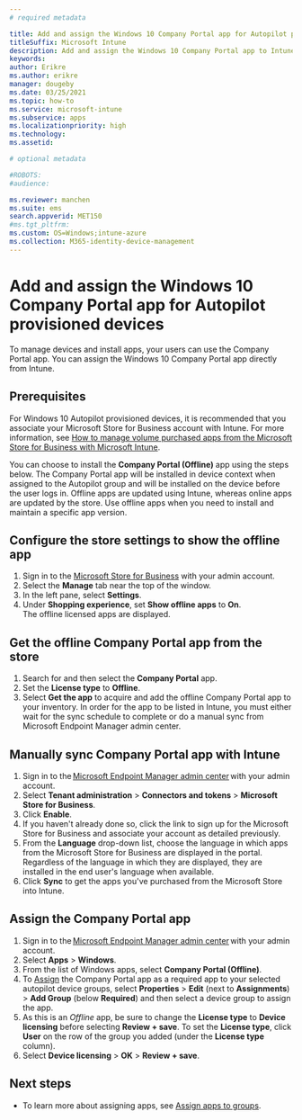 ```yaml
---
# required metadata

title: Add and assign the Windows 10 Company Portal app for Autopilot provisioned devices
titleSuffix: Microsoft Intune
description: Add and assign the Windows 10 Company Portal app to Intune for Autopilot provisioned devices.
keywords:
author: Erikre
ms.author: erikre
manager: dougeby
ms.date: 03/25/2021
ms.topic: how-to
ms.service: microsoft-intune
ms.subservice: apps
ms.localizationpriority: high
ms.technology:
ms.assetid: 

# optional metadata

#ROBOTS:
#audience:

ms.reviewer: manchen
ms.suite: ems
search.appverid: MET150
#ms.tgt_pltfrm:
ms.custom: OS=Windows;intune-azure
ms.collection: M365-identity-device-management
---
```


# Add and assign the Windows 10 Company Portal app for Autopilot provisioned devices

To manage devices and install apps, your users can use the Company Portal app. You can assign the Windows 10 Company Portal app directly from Intune. 

## Prerequisites

For Windows 10 Autopilot provisioned devices, it is recommended that you associate your Microsoft Store for Business account with Intune. For more information, see [How to manage volume purchased apps from the Microsoft Store for Business with Microsoft Intune](windows-store-for-business.md).

You can choose to install the **Company Portal (Offline)** app using the steps below. The Company Portal app will be installed in device context when assigned to the Autopilot group and will be installed on the device before the user logs in. Offline apps are updated using Intune, whereas online apps are updated by the store. Use offline apps when you need to install and maintain a specific app version.

## Configure the store settings to show the offline app

1. Sign in to the [Microsoft Store for Business](https://www.microsoft.com/business-store) with your admin account.
2. Select the **Manage** tab near the top of the window.
3. In the left pane, select **Settings**.
4. Under **Shopping experience**, set **Show offline apps** to **On**.  
   The offline licensed apps are displayed.

## Get the offline Company Portal app from the store

1. Search for and then select the **Company Portal** app.
2. Set the **License type** to **Offline**.
3. Select **Get the app** to acquire and add the offline Company Portal app to your inventory.
   In order for the app to be listed in Intune, you must either wait for the sync schedule to complete or do a manual sync from Microsoft Endpoint Manager admin center.

## Manually sync Company Portal app with Intune

1. Sign in to the [Microsoft Endpoint Manager admin center](https://go.microsoft.com/fwlink/?linkid=2109431) with your admin account.
2. Select **Tenant administration** > **Connectors and tokens** > **Microsoft Store for Business**.
3. Click **Enable**.
4. If you haven't already done so, click the link to sign up for the Microsoft Store for Business and associate your account as detailed previously.
5. From the **Language** drop-down list, choose the language in which apps from the Microsoft Store for Business are displayed in the portal. Regardless of the language in which they are displayed, they are installed in the end user's language when available.
6. Click **Sync** to get the apps you've purchased from the Microsoft Store into Intune.

## Assign the Company Portal app

1. Sign in to the [Microsoft Endpoint Manager admin center](https://go.microsoft.com/fwlink/?linkid=2109431) with your admin account.
2. Select **Apps** > **Windows**.
3. From the list of Windows apps, select **Company Portal (Offline)**.
4. To [Assign](apps-deploy.md) the Company Portal app as a required app to your selected autopilot device groups, select **Properties** > **Edit** (next to **Assignments**) > **Add Group** (below **Required**) and then select a device group to assign the app. 
5. As this is an *Offline* app, be sure to change the **License type** to **Device licensing** before selecting **Review + save**. To set the **License type**, click **User** on the row of the group you added (under the **License type** column). 
6. Select **Device licensing** > **OK** > **Review + save**.

## Next steps

- To learn more about assigning apps, see [Assign apps to groups](apps-deploy.md).

